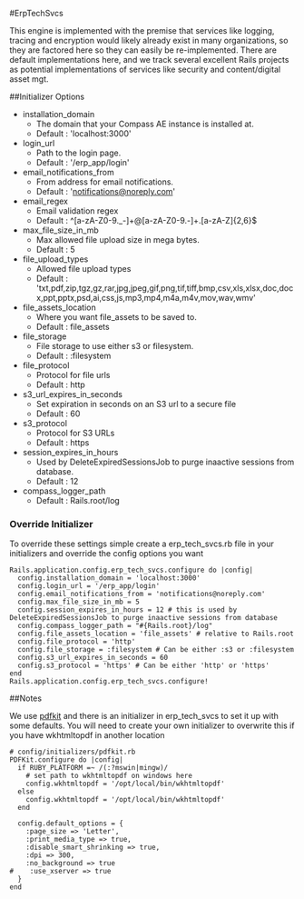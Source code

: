 #ErpTechSvcs

This engine is implemented with the premise that services like logging, tracing and encryption would likely already exist in many organizations, so they are factored here so they can easily be re-implemented. There are default implementations here, and we track several excellent Rails projects as potential implementations of services like security and content/digital asset mgt.

##Initializer Options

- installation\_domain
  - The domain that your Compass AE instance is installed at.
  - Default : 'localhost:3000'
- login\_url
  - Path to the login page.
  - Default : '/erp_app/login'
- email\_notifications\_from
  - From address for email notifications.
  - Default : 'notifications@noreply.com'
- email_regex
  - Email validation regex
  - Default : ^[a-zA-Z0-9._-]+@[a-zA-Z0-9.-]+\.[a-zA-Z]{2,6}$
- max\_file\_size\_in\_mb
  - Max allowed file upload size in mega bytes.
  - Default : 5
- file_upload_types
  - Allowed file upload types
  - Default : 'txt,pdf,zip,tgz,gz,rar,jpg,jpeg,gif,png,tif,tiff,bmp,csv,xls,xlsx,doc,docx,ppt,pptx,psd,ai,css,js,mp3,mp4,m4a,m4v,mov,wav,wmv'
- file\_assets\_location
  - Where you want file_assets to be saved to.
  - Default : file_assets
- file\_storage
  - File storage to use either s3 or filesystem.
  - Default : :filesystem
- file\_protocol
  - Protocol for file urls
  - Default : http
- s3\_url\_expires\_in_seconds
  - Set expiration in seconds on an S3 url to a secure file
  - Default : 60
- s3\_protocol
  - Protocol for S3 URLs
  - Default : https
- session\_expires\_in_hours
  - Used by DeleteExpiredSessionsJob to purge inaactive sessions from database.
  - Default : 12
- compass\_logger\_path
  - Default : Rails.root/log

### Override Initializer

To override these settings simple create a erp_tech_svcs.rb file in your initializers and override the config options you want

    Rails.application.config.erp_tech_svcs.configure do |config|
      config.installation_domain = 'localhost:3000'
      config.login_url = '/erp_app/login'
      config.email_notifications_from = 'notifications@noreply.com'
      config.max_file_size_in_mb = 5
      config.session_expires_in_hours = 12 # this is used by DeleteExpiredSessionsJob to purge inaactive sessions from database
      config.compass_logger_path = "#{Rails.root}/log"
      config.file_assets_location = 'file_assets' # relative to Rails.root
      config.file_protocol = 'http'
      config.file_storage = :filesystem # Can be either :s3 or :filesystem
      config.s3_url_expires_in_seconds = 60
      config.s3_protocol = 'https' # Can be either 'http' or 'https'
    end
    Rails.application.config.erp_tech_svcs.configure!

##Notes

We use [pdfkit](https://github.com/jdpace/PDFKit) and there is an initializer in erp\_tech\_svcs to set it up with some defaults.  You will need to create your
own initializer to overwrite this if you have wkhtmltopdf in another location

    # config/initializers/pdfkit.rb
    PDFKit.configure do |config|
      if RUBY_PLATFORM =~ /(:?mswin|mingw)/
        # set path to wkhtmltopdf on windows here
        config.wkhtmltopdf = '/opt/local/bin/wkhtmltopdf'
      else
        config.wkhtmltopdf = '/opt/local/bin/wkhtmltopdf'
      end

      config.default_options = {
        :page_size => 'Letter',
        :print_media_type => true,
        :disable_smart_shrinking => true,
        :dpi => 300,
        :no_background => true
    #    :use_xserver => true
      }
    end
